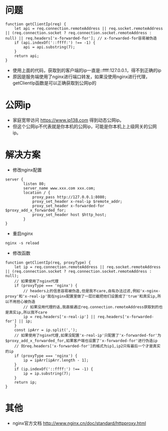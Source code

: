 # 问题
```
function getClientIp(req) {
    let api = req.connection.remoteAddress || req.socket.remoteAddress || (req.connection.socket ? req.connection.socket.remoteAddress : null) || req.headers['x-forwarded-for']; // x-forwarded-for容易被伪造
    if (api.indexOf('::ffff:') !== -1) {
        api = api.substring(7);
    }
    return api;
}
```
* 使用上面的代码，获取到的客户端的ip一直是::ffff:127.0.0.1，得不到正确的ip
* 原因是服务端使用了nginx进行端口转发，如果没使用nginx进行代理，getClientIp函数是可以正确获取到公网ip的
# 公网ip
* 家庭宽带访问 https://www.ip138.com 得到动态公网ip。
* 但这个公网ip不代表就是你本机的公网ip，可能是你本机上上级网关的公网ip。
# 解决方案
* 修改nginx配置
```
server {
        listen 80;
        server_name www.xxx.com xxx.com;
        location / {
            proxy_pass http://127.0.0.1:8080;
            proxy_set_header x-real-ip $remote_addr;
            proxy_set_header x-forwarded-for $proxy_add_x_forwarded_for;
            proxy_set_header host $http_host;
        }
}
```
* 重启nginx
```
nginx -s reload
```
* 修改函数
```
function getClientIp(req, proxyType) {
    let ip = req.connection.remoteAddress || req.socket.remoteAddress || (req.connection.socket ? req.connection.socket.remoteAddress : null);
    // 如果使用了nginx代理
    if (proxyType === 'nginx') {
        // headers上的信息容易被伪造,但是我不care,自有办法过滤,例如'x-nginx-proxy'和'x-real-ip'我在nginx配置里做了一层拦截把他们设置成了'true'和真实ip,所以不用担心被伪造
        // 如果没用代理的话,我直接通过req.connection.remoteAddress获取到的也是真实ip,所以我不care
        ip = req.headers['x-real-ip'] || req.headers['x-forwarded-for'] || ip;
    }
    const ipArr = ip.split(',');
    // 如果使用了nginx代理,如果没配置'x-real-ip'只配置了'x-forwarded-for'为$proxy_add_x_forwarded_for,如果客户端也设置了'x-forwarded-for'进行伪造ip
    // 则req.headers['x-forwarded-for']的格式为ip1,ip2只有最后一个才是真实的ip
    if (proxyType === 'nginx') {
        ip = ipArr[ipArr.length - 1];
    }
    if (ip.indexOf('::ffff:') !== -1) {
        ip = ip.substring(7);
    }
    return ip;
}
```
# 其他
* nginx官方文档 http://www.nginx.cn/doc/standard/httpproxy.html

